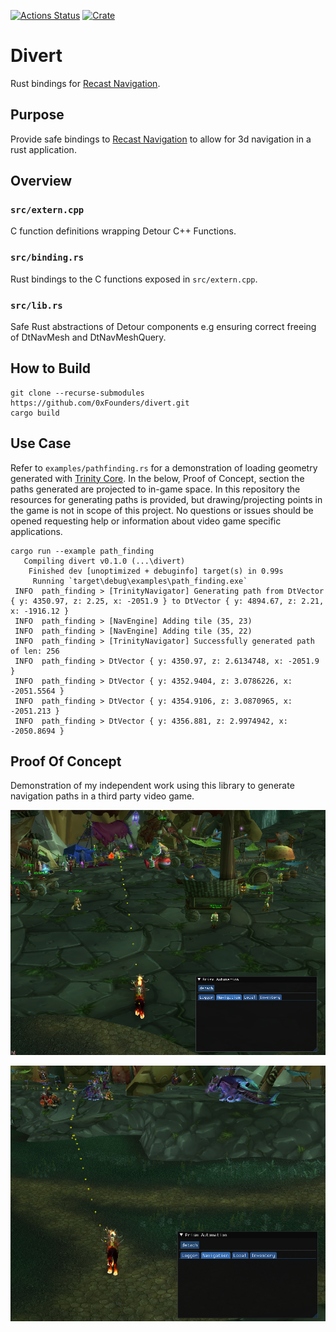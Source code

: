 [![Actions Status](https://github.com/0xFounders/divert/workflows/Continuous%20integration/badge.svg)](https://github.com/0xFounders/divert/actions)
[![Crate](https://img.shields.io/crates/v/divert.svg)](https://crates.io/crates/divert)

# Divert
Rust bindings for [Recast Navigation](https://github.com/recastnavigation/recastnavigation).


## Purpose
Provide safe bindings to [Recast Navigation](https://github.com/recastnavigation/recastnavigation) to allow for 3d navigation in a rust application.

## Overview
### `src/extern.cpp`
C function definitions wrapping Detour C++ Functions.
### `src/binding.rs`
Rust bindings to the C functions exposed in `src/extern.cpp`.
### `src/lib.rs`
Safe Rust abstractions of Detour components e.g ensuring correct freeing of DtNavMesh and DtNavMeshQuery.

## How to Build
```
git clone --recurse-submodules https://github.com/0xFounders/divert.git
cargo build
```

## Use Case
Refer to `examples/pathfinding.rs` for a demonstration of loading geometry generated with [Trinity Core](https://github.com/TrinityCore/TrinityCore). In the below, Proof of Concept, section the paths generated are projected to in-game space. In this repository the resources for generating paths is provided, but drawing/projecting points in the game is not in scope of this project. No questions or issues should be opened requesting help or information about video game specific applications.


```
cargo run --example path_finding
   Compiling divert v0.1.0 (...\divert)
    Finished dev [unoptimized + debuginfo] target(s) in 0.99s
     Running `target\debug\examples\path_finding.exe`
 INFO  path_finding > [TrinityNavigator] Generating path from DtVector { y: 4350.97, z: 2.25, x: -2051.9 } to DtVector { y: 4894.67, z: 2.21, x: -1916.12 }
 INFO  path_finding > [NavEngine] Adding tile (35, 23)
 INFO  path_finding > [NavEngine] Adding tile (35, 22)
 INFO  path_finding > [TrinityNavigator] Successfully generated path of len: 256
 INFO  path_finding > DtVector { y: 4350.97, z: 2.6134748, x: -2051.9 }
 INFO  path_finding > DtVector { y: 4352.9404, z: 3.0786226, x: -2051.5564 }
 INFO  path_finding > DtVector { y: 4354.9106, z: 3.0870965, x: -2051.213 }
 INFO  path_finding > DtVector { y: 4356.881, z: 2.9974942, x: -2050.8694 }
```

## Proof Of Concept
Demonstration of my independent work using this library to generate navigation paths in a third party video game.

![Navigation Demo 1](resources/docs/demo_nav.PNG)

![Navigation Demo 2](resources/docs/demo_nav_2.PNG)